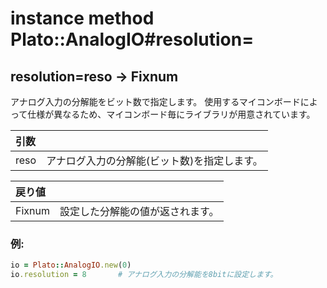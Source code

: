# instance method Plato::AnalogIO#resolution=

## resolution=reso -> Fixnum

アナログ入力の分解能をビット数で指定します。
使用するマイコンボードによって仕様が異なるため、マイコンボード毎にライブラリが用意されています。

|引数||
|:--|:--|
|reso|アナログ入力の分解能(ビット数)を指定します。|

|戻り値||
|:--|:--|
|Fixnum|設定した分解能の値が返されます。|

### 例:
```Ruby
io = Plato::AnalogIO.new(0)
io.resolution = 8       # アナログ入力の分解能を8bitに設定します。
```
